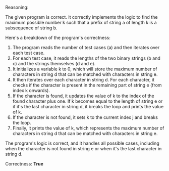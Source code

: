 Reasoning:

The given program is correct. It correctly implements the logic to find the maximum possible number k such that a prefix of string a of length k is a subsequence of string b. 

Here's a breakdown of the program's correctness:

1. The program reads the number of test cases (a) and then iterates over each test case.
2. For each test case, it reads the lengths of the two binary strings (b and c) and the strings themselves (d and e).
3. It initializes a variable k to 0, which will store the maximum number of characters in string d that can be matched with characters in string e.
4. It then iterates over each character in string d. For each character, it checks if the character is present in the remaining part of string e (from index k onwards).
5. If the character is found, it updates the value of k to the index of the found character plus one. If k becomes equal to the length of string e or if it's the last character in string d, it breaks the loop and prints the value of k.
6. If the character is not found, it sets k to the current index j and breaks the loop.
7. Finally, it prints the value of k, which represents the maximum number of characters in string d that can be matched with characters in string e.

The program's logic is correct, and it handles all possible cases, including when the character is not found in string e or when it's the last character in string d.

Correctness: **True**